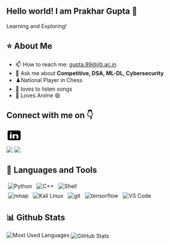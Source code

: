 ## Hello world! I am Prakhar Gupta 🌻
<!-- I am a Junior pusuing B.Tech in the field of Artificial Intelligence and Data Science at IIT Jodhpur.  -->
Learning and Exploring!

## :star: About Me

- 📫 How to reach me: <a href="mailto:gupta.99@iitj.ac.in">gupta.99@iitj.ac.in</a>
- 💬 Ask me about **Competitive, DSA, ML-DL, Cybersecurity**
- ♟️National Player in Chess
- 🎵 loves to listen songs
- 🎌 Loves Anime 😄

## Connect with me on 👇

<a href="https://www.linkedin.com/in/prakharguptaujjain/" target="_blank"><img align="center" src="https://raw.githubusercontent.com/simple-icons/simple-icons/develop/icons/linkedin.svg" alt="LinkedIn" height="30" width="40"></a>

<a href="https://codeforces.com/profile/PrakharGupta21" target="_blank">
<img src="https://img.shields.io/badge/CodeForces--darkgreen" ;></img></a>
</a>
<a href="https://www.codechef.com/users/prakhargupta99" target="_blank">
<img src="https://img.shields.io/badge/CodeChef--blue" />
</a>
<br/>

## 🚀 Languages and Tools
<p align="left">
  <img src="https://upload.wikimedia.org/wikipedia/commons/thumb/c/c3/Python-logo-notext.svg/768px-Python-logo-notext.svg.png" alt="Python" height="40" style="vertical-align:top; margin:4px">
  <img src="https://upload.wikimedia.org/wikipedia/commons/thumb/1/18/ISO_C%2B%2B_Logo.svg/240px-ISO_C%2B%2B_Logo.svg.png" alt="C++" height="40" style="vertical-align:top; margin:4px">
  <img src="https://encrypted-tbn0.gstatic.com/images?q=tbn:ANd9GcQiMuFqNDaO68lzz6_aCIgmXB4ptKAFjYP6TuHEKJxBrw&s" alt="Shell" height="40" style="vertical-align:top; margin:4px">
  <!-- leave line -->
  </br>
  <img src="https://nmap.org/images/nmap-logo-256x256.png" alt="nmap" height="40" style="vertical-align:top; margin:4px">
  <img src="https://upload.wikimedia.org/wikipedia/commons/thumb/4/4b/Kali_Linux_2.0_wordmark.svg/1920px-Kali_Linux_2.0_wordmark.svg.png
" alt="Kali Linux" height="40" style="vertical-align:top; margin:4px">
  <img src="https://git-scm.com/images/logos/downloads/Git-Icon-1788C.png" alt="git" height="40" style="vertical-align:top; margin:4px">
  <img src="https://upload.wikimedia.org/wikipedia/commons/2/2d/Tensorflow_logo.svg" alt="tensorflow" height="40" style="vertical-align:top; margin:4px">
  <img src="https://upload.wikimedia.org/wikipedia/commons/9/9a/Visual_Studio_Code_1.35_icon.svg" alt="VS Code" height="40" style="vertical-align:top; margin:4px">
</p>

## 📊 Github Stats

<img align="left" src="https://github-readme-stats.vercel.app/api/top-langs?username=prakharguptaujjain&show_icons=true&locale=en&layout=compact" alt="Most Used Languages" />
<p>&nbsp;<img align="center" src="https://github-readme-stats.vercel.app/api?username=prakharguptaujjain&show_icons=true&locale=en" alt="GitHub Stats" /></p>
<img width="50%" src="https://github-readme-streak-stats.herokuapp.com/?user=prakharguptaujjain&theme=tokyonight" alt
